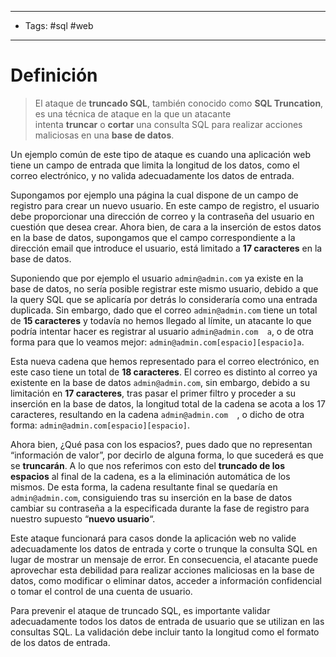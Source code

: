 -------
- Tags: #sql #web 
-------
# Definición

> El ataque de **truncado SQL**, también conocido como **SQL Truncation**, es una técnica de ataque en la que un atacante intenta **truncar** o **cortar** una consulta SQL para realizar acciones maliciosas en una **base de datos**.

Un ejemplo común de este tipo de ataque es cuando una aplicación web tiene un campo de entrada que limita la longitud de los datos, como el correo electrónico, y no valida adecuadamente los datos de entrada.

Supongamos por ejemplo una página la cual dispone de un campo de registro para crear un nuevo usuario. En este campo de registro, el usuario debe proporcionar una dirección de correo y la contraseña del usuario en cuestión que desea crear. Ahora bien, de cara a la inserción de estos datos en la base de datos, supongamos que el campo correspondiente a la dirección email que introduce el usuario, está limitado a **17 caracteres** en la base de datos.

Suponiendo que por ejemplo el usuario ``admin@admin.com`` ya existe en la base de datos, no sería posible registrar este mismo usuario, debido a que la query SQL que se aplicaría por detrás lo consideraría como una entrada duplicada. Sin embargo, dado que el correo ``admin@admin.com`` tiene un total de **15 caracteres** y todavía no hemos llegado al límite, un atacante lo que podría intentar hacer es registrar al usuario ``admin@admin.com  a``, o de otra forma para que lo veamos mejor: ``admin@admin.com[espacio][espacio]a``.

Esta nueva cadena que hemos representado para el correo electrónico, en este caso tiene un total de **18 caracteres**. El correo es distinto al correo ya existente en la base de datos ``admin@admin.com``, sin embargo, debido a su limitación en **17 caracteres**, tras pasar el primer filtro y proceder a su inserción en la base de datos, la longitud total de la cadena se acota a los 17 caracteres, resultando en la cadena ``admin@admin.com  ``, o dicho de otra forma: ``admin@admin.com[espacio][espacio]``.

Ahora bien, ¿Qué pasa con los espacios?, pues dado que no representan “información de valor”, por decirlo de alguna forma, lo que sucederá es que se **truncarán**. A lo que nos referimos con esto del **truncado de los espacios** al final de la cadena, es a la eliminación automática de los mismos. De esta forma, la cadena resultante final se quedaría en ``admin@admin.com``, consiguiendo tras su inserción en la base de datos cambiar su contraseña a la especificada durante la fase de registro para nuestro supuesto “**nuevo usuario**“.

Este ataque funcionará para casos donde la aplicación web no valide adecuadamente los datos de entrada y corte o trunque la consulta SQL en lugar de mostrar un mensaje de error. En consecuencia, el atacante puede aprovechar esta debilidad para realizar acciones maliciosas en la base de datos, como modificar o eliminar datos, acceder a información confidencial o tomar el control de una cuenta de usuario.

Para prevenir el ataque de truncado SQL, es importante validar adecuadamente todos los datos de entrada de usuario que se utilizan en las consultas SQL. La validación debe incluir tanto la longitud como el formato de los datos de entrada.


